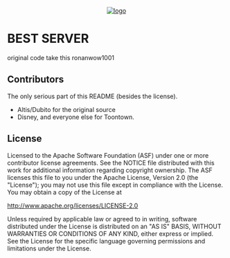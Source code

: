 <p align="center"> 
<a href="http://www.themostamazingwebsiteontheinternet.com/"><img src="https://imgur.com/Pn1zK66.png" alt="logo"></a>
</p>

# BEST SERVER

original code
take this ronanwow1001

## Contributors
The only serious part of this README (besides the license).
* Altis/Dubito for the original source
* Disney, and everyone else for Toontown.





## License
Licensed to the Apache Software Foundation (ASF) under one or more contributor license agreements. See the NOTICE file distributed with this work for additional information regarding copyright ownership. The ASF licenses this file to you under the Apache License, Version 2.0 (the "License"); you may not use this file except in compliance with the License. You may obtain a copy of the License at

http://www.apache.org/licenses/LICENSE-2.0

Unless required by applicable law or agreed to in writing, software distributed under the License is distributed on an "AS IS" BASIS, WITHOUT WARRANTIES OR CONDITIONS OF ANY KIND, either express or implied. See the License for the specific language governing permissions and limitations under the License.
